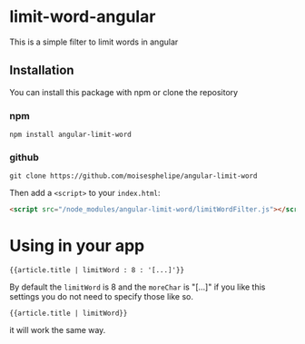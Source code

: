 # limit-word-angular
This is a simple filter to limit words in angular

## Installation
You can install this package with npm or clone the repository

### npm

```shell
npm install angular-limit-word
```

### github

```shell
git clone https://github.com/moisesphelipe/angular-limit-word
```

Then add a `<script>` to your `index.html`:

```html
<script src="/node_modules/angular-limit-word/limitWordFilter.js"></script>
```

# Using in your app
```
{{article.title | limitWord : 8 : '[...]'}}
```
By default the `limitWord` is 8 and the `moreChar` is "[...]" if you like this settings you do not need to specify those like so.
```
{{article.title | limitWord}}
```
it will work the same way.
